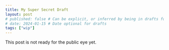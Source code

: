 ```yaml
---
title: My Super Secret Draft
layout: post
# published: false # Can be explicit, or inferred by being in drafts folder
# date: 2024-01-15 # Date optional for drafts
tags: ["wip"]
---
```


This post is not ready for the public eye yet.